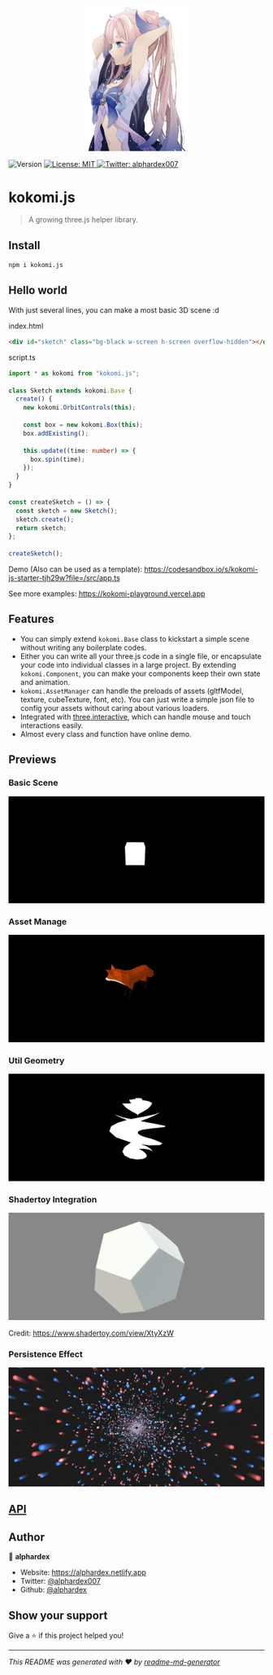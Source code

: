 <p align="center">
  <img src="./assets/logo.jpg" width="200">
</p>
<p>
  <img alt="Version" src="https://img.shields.io/npm/v/kokomi.js.svg" />
  <a href="#" target="_blank">
    <img alt="License: MIT" src="https://img.shields.io/badge/License-MIT-yellow.svg" />
  </a>
  <a href="https://twitter.com/alphardex007" target="_blank">
    <img alt="Twitter: alphardex007" src="https://img.shields.io/twitter/follow/alphardex007.svg?style=social" />
  </a>
</p>

# kokomi.js

> A growing three.js helper library.

## Install

```sh
npm i kokomi.js
```

## Hello world

With just several lines, you can make a most basic 3D scene :d

index.html

```html
<div id="sketch" class="bg-black w-screen h-screen overflow-hidden"></div>
```

script.ts

```ts
import * as kokomi from "kokomi.js";

class Sketch extends kokomi.Base {
  create() {
    new kokomi.OrbitControls(this);

    const box = new kokomi.Box(this);
    box.addExisting();

    this.update((time: number) => {
      box.spin(time);
    });
  }
}

const createSketch = () => {
  const sketch = new Sketch();
  sketch.create();
  return sketch;
};

createSketch();
```

Demo (Also can be used as a template): https://codesandbox.io/s/kokomi-js-starter-tjh29w?file=/src/app.ts

See more examples: https://kokomi-playground.vercel.app

## Features

- You can simply extend `kokomi.Base` class to kickstart a simple scene without writing any boilerplate codes.
- Either you can write all your three.js code in a single file, or encapsulate your code into individual classes in a large project. By extending `kokomi.Component`, you can make your components keep their own state and animation.
- `kokomi.AssetManager` can handle the preloads of assets (gltfModel, texture, cubeTexture, font, etc). You can just write a simple json file to config your assets without caring about various loaders.
- Integrated with [three.interactive](https://github.com/markuslerner/THREE.Interactive), which can handle mouse and touch interactions easily.
- Almost every class and function have online demo.

## Previews

### Basic Scene

![1](./assets/previews/1.gif)

### Asset Manage

![2](./assets/previews/2.gif)

### Util Geometry

![3](./assets/previews/3.gif)

### Shadertoy Integration

![4](./assets/previews/4.gif)

Credit: https://www.shadertoy.com/view/XtyXzW

### Persistence Effect

![4](./assets/previews/5.gif)

## [API](./docs/API.md)

## Author

👤 **alphardex**

- Website: https://alphardex.netlify.app
- Twitter: [@alphardex007](https://twitter.com/alphardex007)
- Github: [@alphardex](https://github.com/alphardex)

## Show your support

Give a ⭐️ if this project helped you!

---

_This README was generated with ❤️ by [readme-md-generator](https://github.com/kefranabg/readme-md-generator)_
